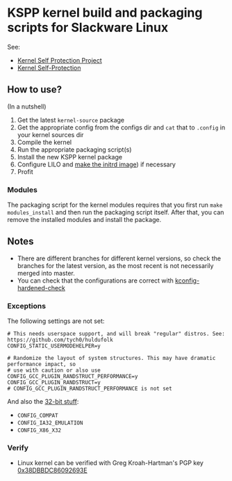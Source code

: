 KSPP kernel build and packaging scripts for Slackware Linux
===========================================================

See:

* [Kernel Self Protection Project](https://kernsec.org/wiki/index.php/Kernel_Self_Protection_Project)
* [Kernel Self-Protection](https://www.kernel.org/doc/html/latest/security/self-protection.html)

How to use?
-----------

(In a nutshell)

1. Get the latest `kernel-source` package
2. Get the appropriate config from the configs dir and `cat` that to `.config` in your kernel sources dir
3. Compile the kernel
4. Run the appropriate packaging script(s)
5. Install the new KSPP kernel package
6. Configure LILO and [make the initrd image](http://ftp.slackware.com/pub/slackware/slackware64-14.2/README.initrd)) if necessary
7. Profit

### Modules

The packaging script for the kernel modules requires that you first run `make modules_install` and then run the packaging script itself. After that, you can remove the installed modules and install the package.

Notes
-----

* There are different branches for different kernel versions, so check the branches for the latest version, as the most recent is not necessarily merged into master.
* You can check that the configurations are correct with [kconfig-hardened-check](https://github.com/a13xp0p0v/kconfig-hardened-check)

### Exceptions

The following settings are not set:

```
# This needs userspace support, and will break "regular" distros. See: https://github.com/tych0/huldufolk
CONFIG_STATIC_USERMODEHELPER=y
```

```
# Randomize the layout of system structures. This may have dramatic performance impact, so
# use with caution or also use CONFIG_GCC_PLUGIN_RANDSTRUCT_PERFORMANCE=y
CONFIG_GCC_PLUGIN_RANDSTRUCT=y
# CONFIG_GCC_PLUGIN_RANDSTRUCT_PERFORMANCE is not set
```

And also the [32-bit stuff](http://www.kernsec.org/wiki/index.php/Kernel_Self_Protection_Project/Recommended_Settings#x86_64):

* `CONFIG_COMPAT`
* `CONFIG_IA32_EMULATION`
* `CONFIG_X86_X32`

### Verify

* Linux kernel can be verified with Greg Kroah-Hartman's PGP key [0x38DBBDC86092693E](https://www.kernel.org/signature.html)
